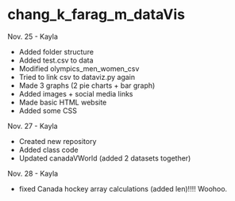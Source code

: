 # chang_k_farag_m_dataVis

Nov. 25 - Kayla

- Added folder structure 
- Added test.csv to data
- Modified olympics_men_women_csv
- Tried to link csv to dataviz.py again
- Made 3 graphs (2 pie charts + bar graph)
- Added images + social media links
- Made basic HTML website
- Added some CSS

Nov. 27 - Kayla

- Created new repository
- Added class code
- Updated canadaVWorld (added 2 datasets together)

Nov. 28 - Kayla

- fixed Canada hockey array calculations (added len)!!!! Woohoo.
